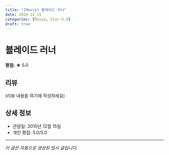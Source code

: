 ```yaml
---
title: "[Movie] 블레이드 러너"
date: 2010-12-15
categories: [Movie, Star-5.0]
draft: true
---
```


# 블레이드 러너

**평점:** ★ 5.0

## 리뷰

(리뷰 내용을 여기에 작성하세요)

## 상세 정보

- 관람일: 2010년 12월 15일
- 개인 평점: 5.0/5.0

---

*이 글은 자동으로 생성된 임시 글입니다.*
